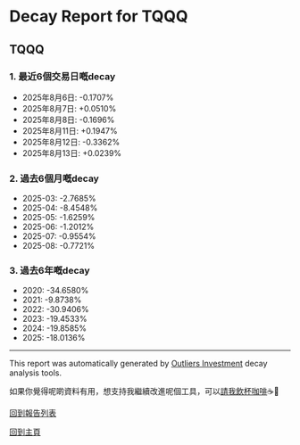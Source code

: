 # Decay Report for TQQQ

## TQQQ

### 1. 最近6個交易日嘅decay

- 2025年8月6日: -0.1707%
- 2025年8月7日: +0.0510%
- 2025年8月8日: -0.1696%
- 2025年8月11日: +0.1947%
- 2025年8月12日: -0.3362%
- 2025年8月13日: +0.0239%

### 2. 過去6個月嘅decay

- 2025-03: -2.7685%
- 2025-04: -8.4548%
- 2025-05: -1.6259%
- 2025-06: -1.2012%
- 2025-07: -0.9554%
- 2025-08: -0.7721%

### 3. 過去6年嘅decay

- 2020: -34.6580%
- 2021: -9.8738%
- 2022: -30.9406%
- 2023: -19.4533%
- 2024: -19.8585%
- 2025: -18.0136%

------------------------------
This report was automatically generated by [Outliers Investment](https://outliersecon.github.io/Outliers-Investment/) decay analysis tools.

如果你覺得呢啲資料有用，想支持我繼續改進呢個工具，可以[請我飲杯咖啡](https://buymeacoffee.com/outliersecon)☕🙏

[回到報告列表](https://outliersecon.github.io/Outliers-Investment/reports/reports_public)

[回到主頁](https://outliersecon.github.io/Outliers-Investment/)